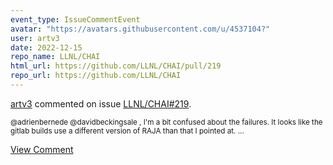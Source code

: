 ```yaml
---
event_type: IssueCommentEvent
avatar: "https://avatars.githubusercontent.com/u/4537104?"
user: artv3
date: 2022-12-15
repo_name: LLNL/CHAI
html_url: https://github.com/LLNL/CHAI/pull/219
repo_url: https://github.com/LLNL/CHAI
---
```


<a href='https://github.com/artv3' target='_blank'>artv3</a> commented on issue <a href='https://github.com/LLNL/CHAI/pull/219' target='_blank'>LLNL/CHAI#219</a>.

<small>@adrienbernede @davidbeckingsale , I'm a bit confused about the failures. It looks like the gitlab builds use a different version of RAJA than that I pointed at. ...</small>

<a href='https://github.com/LLNL/CHAI/pull/219' target='_blank'>View Comment</a>
